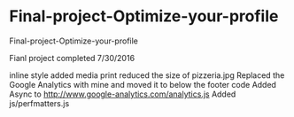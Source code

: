 # Final-project-Optimize-your-profile
Final-project-Optimize-your-profile

Fianl project completed 7/30/2016

inline style
added media print
reduced the size of pizzeria.jpg
Replaced the Google Analytics with mine and moved it to below the footer code
Added Async to http://www.google-analytics.com/analytics.js
Added js/perfmatters.js
